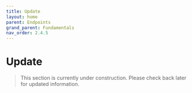 ```yaml
---
title: Update
layout: home
parent: Endpoints
grand_parent: Fundamentals
nav_order: 2.4.5
---
```


# Update

> This section is currently under construction. Please check back later for updated information.